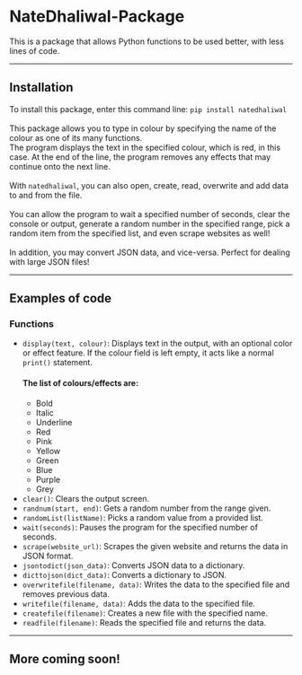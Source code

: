 # NateDhaliwal-Package
This is a package that allows Python functions to be used better, with less lines of code.
<br>
<hr>

## Installation
To install this package, enter this command line:
`pip install natedhaliwal`
<br><br>
This package allows you to type in colour by specifying the name of the colour as one of its many functions.
<br>
The program displays the text in the specified colour, which is red, in this case. At the end of the line, the program removes any effects that may continue onto the next line.
<br><br>
With `natedhaliwal`, you can also open, create, read, overwrite and add data to and from the file.
<br><br>
You can allow the program to wait a specified number of seconds, clear the console or output, generate a random number in the specified range, pick a random item from the specified list, and even scrape websites as well!
<br><br>
In addition, you may convert JSON data, and vice-versa. Perfect for dealing with large JSON files!
<hr>


## Examples of code
### Functions

- `display(text, colour)`: Displays text in the output, with an optional color or effect feature. If the colour field is left empty, it acts like a normal `print()` statement.
  #### The list of colours/effects are:
  - Bold
  - Italic
  - Underline
  - Red
  - Pink
  - Yellow
  - Green
  - Blue
  - Purple
  - Grey
- `clear()`: Clears the output screen.
- `randnum(start, end)`: Gets a random number from the range given.
- `randomList(listName)`: Picks a random value from a provided list.
- `wait(seconds)`: Pauses the program for the specified number of seconds.
- `scrape(website_url)`: Scrapes the given website and returns the data in JSON format.
- `jsontodict(json_data)`: Converts JSON data to a dictionary.
- `dicttojson(dict_data)`: Converts a dictionary to JSON.
- `overwritefile(filename, data)`: Writes the data to the specified file and removes previous data.
- `writefile(filename, data)`: Adds the data to the specified file.
- `createfile(filename)`: Creates a new file with the specified name.
- `readfile(filename)`: Reads the specified file and returns the data.
<hr>

## More coming soon!